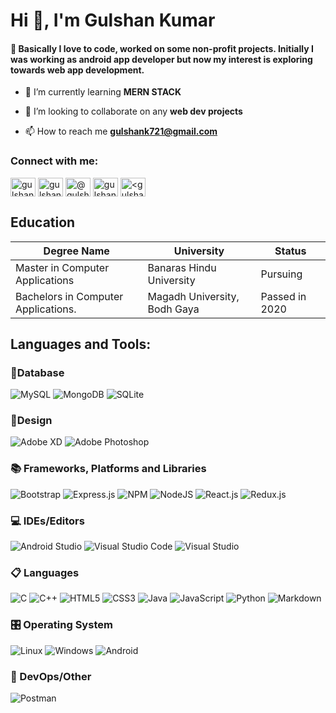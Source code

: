 <h1>Hi 👋, I'm Gulshan Kumar</h1>
<h4>👀 Basically I love to code, worked on some non-profit projects. Initially I was working as android app developer but now my interest is exploring towards web app development.</h3>

- 🌱 I’m currently learning **MERN STACK**

- 👯 I’m looking to collaborate on any **web dev projects**

- 📫 How to reach me **gulshank721@gmail.com**

<h3 align="left">Connect with me:</h3>
<p align="left">
<a href="https://twitter.com/gulshank721" target="blank"><img align="center" src="https://raw.githubusercontent.com/rahuldkjain/github-profile-readme-generator/master/src/images/icons/Social/twitter.svg" alt="gulshank721" height="30" width="40" /></a>
<a href="https://linkedin.com/in/gulshank721" target="blank"><img align="center" src="https://raw.githubusercontent.com/rahuldkjain/github-profile-readme-generator/master/src/images/icons/Social/linked-in-alt.svg" alt="gulshank721" height="30" width="40" /></a>
<a href="https://www.hackerrank.com/@gulshank721" target="blank"><img align="center" src="https://raw.githubusercontent.com/rahuldkjain/github-profile-readme-generator/master/src/images/icons/Social/hackerrank.svg" alt="@gulshank721" height="30" width="40" /></a>
<a href="https://www.leetcode.com/gulshank721" target="blank"><img align="center" src="https://raw.githubusercontent.com/rahuldkjain/github-profile-readme-generator/master/src/images/icons/Social/leet-code.svg" alt="gulshank721" height="30" width="40" /></a>
<a href="https://auth.geeksforgeeks.org/user/<gulshank721>/profile" target="blank"><img align="center" src="https://raw.githubusercontent.com/rahuldkjain/github-profile-readme-generator/master/src/images/icons/Social/geeks-for-geeks.svg" alt="<gulshank721>/profile" height="30" width="40" /></a>
</p>

## Education

| Degree Name                         | University                   | Status         |
| ----------------------------------- | ---------------------------- | -------------- |
| Master in Computer Applications     | Banaras Hindu University     | Pursuing       |
| Bachelors in Computer Applications. | Magadh University, Bodh Gaya | Passed in 2020 |

<h2 align="left">Languages and Tools:</h2>

<p align="left">
  
### 💾Database

![MySQL](https://img.shields.io/badge/mysql-%2300f.svg?style=for-the-badge&logo=mysql&logoColor=white) ![MongoDB](https://img.shields.io/badge/MongoDB-%234ea94b.svg?style=for-the-badge&logo=mongodb&logoColor=white) ![SQLite](https://img.shields.io/badge/sqlite-%2307405e.svg?style=for-the-badge&logo=sqlite&logoColor=white)

### 🎨Design

![Adobe XD](https://img.shields.io/badge/Adobe%20XD-470137?style=for-the-badge&logo=Adobe%20XD&logoColor=#FF61F6) ![Adobe Photoshop](https://img.shields.io/badge/adobe%20photoshop-%2331A8FF.svg?style=for-the-badge&logo=adobe%20photoshop&logoColor=white)

### 📚 Frameworks, Platforms and Libraries

![Bootstrap](https://img.shields.io/badge/bootstrap-%23563D7C.svg?style=for-the-badge&logo=bootstrap&logoColor=white) ![Express.js](https://img.shields.io/badge/express.js-%23404d59.svg?style=for-the-badge&logo=express&logoColor=%2361DAFB) ![NPM](https://img.shields.io/badge/NPM-%23000000.svg?style=for-the-badge&logo=npm&logoColor=white) ![NodeJS](https://img.shields.io/badge/node.js-6DA55F?style=for-the-badge&logo=node.js&logoColor=white) 
![React.js](https://img.shields.io/badge/react.js-61DAFB?style=for-the-badge&logo=react&logoColor=white)
  ![Redux.js](https://img.shields.io/badge/redux.js-764ABC?style=for-the-badge&logo=redux&logoColor=white)

### 💻 IDEs/Editors

![Android Studio](https://img.shields.io/badge/Android%20Studio-3DDC84.svg?style=for-the-badge&logo=android-studio&logoColor=white)  ![Visual Studio Code](https://img.shields.io/badge/Visual%20Studio%20Code-0078d7.svg?style=for-the-badge&logo=visual-studio-code&logoColor=white) ![Visual Studio](https://img.shields.io/badge/Visual%20Studio-5C2D91.svg?style=for-the-badge&logo=visual-studio&logoColor=white)

### 📋 Languages

![C](https://img.shields.io/badge/c-%2300599C.svg?style=for-the-badge&logo=c&logoColor=white) ![C++](https://img.shields.io/badge/c++-%2300599C.svg?style=for-the-badge&logo=c%2B%2B&logoColor=white) ![HTML5](https://img.shields.io/badge/html5-%23E34F26.svg?style=for-the-badge&logo=html5&logoColor=white) ![CSS3](https://img.shields.io/badge/css3-%231572B6.svg?style=for-the-badge&logo=css3&logoColor=white) ![Java](https://img.shields.io/badge/java-%23ED8B00.svg?style=for-the-badge&logo=java&logoColor=white) ![JavaScript](https://img.shields.io/badge/javascript-%23323330.svg?style=for-the-badge&logo=javascript&logoColor=%23F7DF1E)
  ![Python](https://img.shields.io/badge/python-%233776AB.svg?style=for-the-badge&logo=python&logoColor=%23F7DF1E) ![Markdown](https://img.shields.io/badge/markdown-%23000000.svg?style=for-the-badge&logo=markdown&logoColor=white) 

### 🎛️ Operating System

![Linux](https://img.shields.io/badge/Linux-FCC624?style=for-the-badge&logo=linux&logoColor=black) ![Windows](https://img.shields.io/badge/Windows-0078D6?style=for-the-badge&logo=windows&logoColor=white) ![Android](https://img.shields.io/badge/Android-3DDC84?style=for-the-badge&logo=android&logoColor=white)

<!-- ### 🎋 ORM
![Sequelize](https://img.shields.io/badge/Sequelize-52B0E7?style=for-the-badge&logo=Sequelize&logoColor=white) 
 -->
### 🥅 DevOps/Other

![Postman](https://img.shields.io/badge/Postman-FF6C37?style=for-the-badge&logo=postman&logoColor=white) 
</p>

